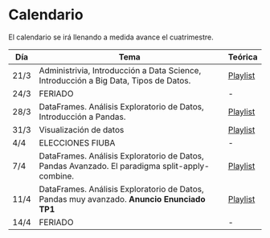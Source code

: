 # Calendario

El calendario se irá llenando a medida avance el cuatrimestre.

| Día | Tema | Teórica |
|-----|------|---------|
|  21/3   |   Administrivia, Introducción a Data Science, Introducción a Big Data, Tipos de Datos.   |    [Playlist](https://www.youtube.com/playlist?list=PLeo_qKwGPZYevnuxYBfrvQ32zJJE2--Y4)     |
|  24/3   |  FERIADO |   -  |
|  28/3   |   DataFrames. Análisis Exploratorio de Datos, Introducción a Pandas.   |    [Playlist](https://www.youtube.com/playlist?list=PLeo_qKwGPZYcRxxR-GNmBcLbujTieWpQQ)     |
|  31/3   |   Visualización de datos   |    [Playlist](https://www.youtube.com/playlist?list=PLeo_qKwGPZYf-OzcYqlPIJdU1AHQYb3Ga)     |
|  4/4   |   ELECCIONES FIUBA   |    -     |
|  7/4   |   DataFrames. Análisis Exploratorio de Datos, Pandas Avanzado. El paradigma split-apply-combine.   |    [Playlist](https://www.youtube.com/playlist?list=PLeo_qKwGPZYf9d23qU6_t6hl7ufyfclyW)     |
|  11/4   |   DataFrames. Análisis Exploratorio de Datos, Pandas muy avanzado. **Anuncio Enunciado TP1**   |    [Playlist](https://www.youtube.com/playlist?list=PLeo_qKwGPZYeu0ToyqSvq4fmUBrmRTkCp)     |
|  14/4   |   FERIADO   |    -     |
